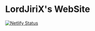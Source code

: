 # LordJiriX's WebSite
[![Netlify Status](https://api.netlify.com/api/v1/badges/f7f1bd8d-9855-41ed-b1cc-f54e82090f10/deploy-status)](https://app.netlify.com/projects/lordjirix/deploys)

